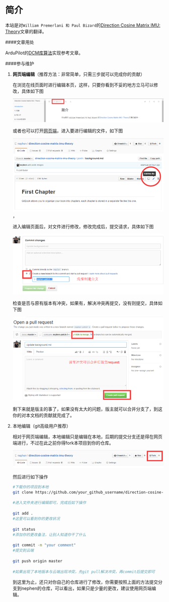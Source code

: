 # 简介

本站是对`William Premerlani 和 Paul Bizard`的[Direction Cosine Matrix IMU: Theory](http://api.ning.com/files/BhCgAMpEVgsY6Ag26S3qH9M-vAfI5HDYJWywCrNw5DC5iVUJ8EZMlcymLZ-6A6EaRCl82BVEl-7lwLa8E-z8QedqzNfL-ji1/DCMDraft2.pdf)文章的翻译。
  
####文章用处

ArduPilot的[DCM库算法](https://github.com/ArduPilot/ardupilot/blob/master/libraries/AP_AHRS/AP_AHRS_DCM.cpp#L269)实现参考文章。
  

####参与维护

1. **网页端编辑**（推荐方法：非常简单，只需三步就可以完成你的贡献）

    在浏览在线页面时进行编辑本页，这样，只要你看到不妥的地方立马可以修改，具体如下图

    ![editpage](images/editpage.png)

    或者也可以打开[网页端](https://github.com/nephen/direction-cosine-matrix-imu-theory)，进入要进行编辑的文件，如下图

    ![editgithub](images/editgithub.png)，

    进入编辑页面后，对文件进行修改，修改完成后，提交请求，具体如下图

    ![newbranch](images/newbranch.png)

    检查是否与原有版本有冲突，如果有，解决冲突再提交，没有则提交，具体如下图

    ![pullre](images/pullre.png)

    剩下来就是版主的事了，如果没有太大的问题，版主就可以合并分支了，到这你的对本文档的贡献就完成了。

2. 本地编辑（git高级用户推荐）

	相对于网页端编辑，本地编辑只是编辑在本地，后期的提交分支还是得在网页端进行，不过在此之前你得fork本项目到你的仓库。

	![fork](images/fork.png)

	然后进行如下操作
	
	```sh
	#下载你的项目到本地
	git clone https://github.com/your_github_username/direction-cosine-matrix-imu-theory.git

	#进入文件夹进行编辑即可，完成后如下操作

	git add .
	#这里可以看到你的更改状况

	git status
	#添加你的更改备注，让别人知道你干了什么

	git commit -m "your comment"
	#提交到云端

	git push origin master
	
	#如果出现了本地版本与云端出现冲突，先git pull解决冲突，再commit后提交即可
	```
	到这里为止，还只对你自己的仓库进行了修改，你需要按照上面的方法提交分支到nephen的仓库，可以看出，如果只是少量的更改，建议使用网页端编辑。